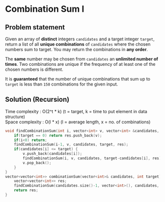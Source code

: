 # Combination Sum I

## Problem statement

Given an array of **distinct** integers `candidates` and a target integer `target`, return a list of all **unique combinations** of `candidates` where the chosen numbers sum to target. You may return the combinations in **any order**.

The **same** number may be chosen from `candidates` an **unlimited number of times**. Two combinations are unique if the frequency of at least one of the chosen numbers is different.

It is **guaranteed** that the number of unique combinations that sum up to `target` is less than `150` combinations for the given input.

## Solution (Recursion)

Time complexity : O(2^t \* k) (t = target, k = time to put element in data structure)  
Space complexity : O(l \* x) (l = average length, x = no. of combinations)

```cpp
void findCombinationSum(int i, vector<int> v, vector<int> &candidates, int target, vector<vector<int>> &res) {
    if(target == 0) return res.push_back(v);
    if(i<0) return;
    findCombinationSum(i-1, v, candidates, target, res);
    if(candidates[i] <= target) {
        v.push_back(candidates[i]);
        findCombinationSum(i, v, candidates, target-candidates[i], res);
        v.pop_back();
    }
}
vector<vector<int>> combinationSum(vector<int>& candidates, int target) {
    vector<vector<int>> res;
    findCombinationSum(candidates.size()-1, vector<int>(), candidates, target, res);
    return res;
}
```
